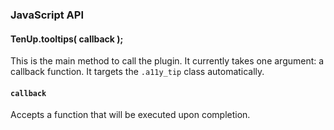 ### JavaScript API

#### TenUp.tooltips( callback );

This is the main method to call the plugin. It currently takes one argument: a callback function. It targets the `.a11y_tip` class automatically.

#### `callback`

Accepts a function that will be executed upon completion.
